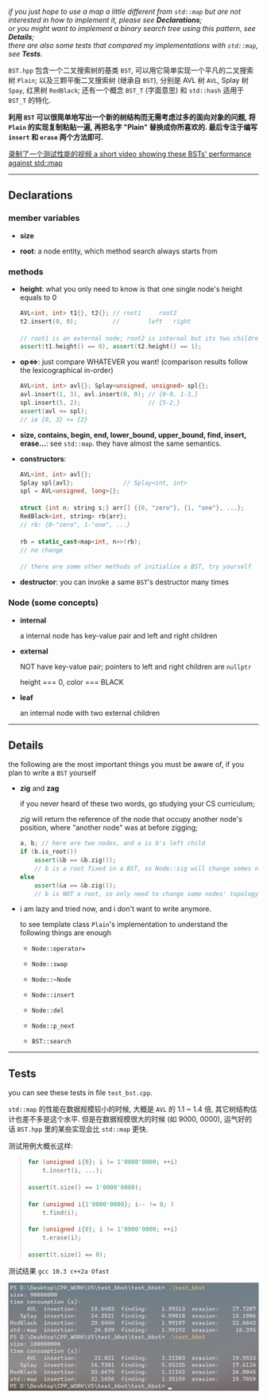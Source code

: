 *if you just hope to use a map a little different from `std::map` but are not interested in how to implement it, please see **Declarations**; <br>or you might want to implement a binary search tree using this pattern, see **Details**; <br>there are also some tests that compared my implementations with `std::map`, see **Tests**.* <br>

`BST.hpp` 包含一个二叉搜索树的基类 `BST`, 可以用它简单实现一个平凡的二叉搜索树 `Plain`; 以及三颗平衡二叉搜索树 (继承自 `BST`), 分别是 AVL 树 `AVL`, Splay 树 `Spay`, 红黑树 `RedBlack`; 还有一个概念 `BST_T` (字面意思) 和 `std::hash` 适用于 `BST_T` 的特化.

**利用 `BST` 可以很简单地写出一个新的树结构而无需考虑过多的面向对象的问题, 将 `Plain` 的实现复制粘贴一遍, 再把名字 "Plain" 替换成你所喜欢的. 最后专注于编写 `insert` 和 `erase` 两个方法即可.** 

[录制了一个测试性能的视频 a short video showing these BSTs' performance against std::map](ttps://www.bilibili.com/video/BV1414y1478k?share_source=copy_web&vd_source=c29cb724994184dc96f5e7824fd84554 "b战视频演示")

________________

## Declarations

### member variables

- **size**

- **root**: a node entity, which method search always starts from

### methods

- **height**: what you only need to know is that one single node's height equals to 0

  ```C++
  AVL<int, int> t1{}, t2{}; // root1     root2
  t2.insert(0, 0);          //        left   right
  
  // root1 is an external node; root2 is internal but its two children are external, ie root2 is a leaf
  assert(t1.height() == 0), assert(t2.height() == 1);
  ```
  
- **op<=>**: just compare WHATEVER you want! (comparison results follow the lexicographical in-order)

  ```C++
  AVL<int, int> avl{}; Splay<unsigned, unsigned> spl{};
  avl.insert(1, 3), avl.insert(0, 0); // {0-0, 1-3,}
  spl.insert(5, 2);                   // {5-2,}
  assert(avl <= spl); 
  // ie {0, 3} <= {2}
  ```

- **size, contains, begin, end, lower_bound, upper_bound, find, insert, erase...**: see `std::map`. they have almost the same semantics.

- **constructors**: 

  ```C++
  AVL<int, int> avl{};
  Splay spl{avl};              // Splay<int, int>
  spl = AVL<unsigned, long>{}; 
  
  struct {int n; string s;} arr[] {{0, "zero"}, {1, "one"}, ...};
  RedBlack<int, string> rb{arr};
  // rb: {0-"zero", 1-"one", ...}
  
  rb = static_cast<map<int, n>>(rb);
  // no change
  
  // there are some other methods of initialize a BST, try yourself
  ```

- **destructor**: you can invoke a same `BST`'s destructor many times

### Node (some concepts)

- **internal**

  a internal node has key-value pair and left and right children

- **external**

  NOT have key-value pair; pointers to left and right children are `nullptr`

  height === 0, color === BLACK

- **leaf**

  an internal node with two external children

____________

## Details

the following are the most important things you must be aware of, if you plan to write a `BST` yourself

- **zig** and **zag**

  if you never heard of these two words, go studying your CS curriculum;

  *zig* will return the reference of the node that occupy another node's position, where "another node" was at before zigging;

  ```C++
  a, b; // here are two nodes, and a is b's left child
  if (b.is_root()) 
      assert(&b == &b.zig());
      // b is a root fixed in a BST, so Node::zig will change somes nodes' topology and values
  else
      assert(&a == &b.zig());
      // b is NOT a root, so only need to change some nodes' topology, ie pointers
  ```

- i am lazy and tried now, and i don't want to write anymore.

  to see template class `Plain`'s implementation to understand the following things are enough
  
  - `Node::operator=`
  
  - `Node::swap`
  
  - `Node::~Node`
  
  - `Node::insert`
  
  - `Node::del`
  
  - `Node::p_next`
  
  - `BST::search`
  

________

## Tests

you can see these tests in file `test_bst.cpp`.

`std::map` 的性能在数据规模较小的时候, 大概是 `AVL` 的 1.1 ~ 1.4 倍, 其它树结构估计也差不多是这个水平. 但是在数据规模很大的时候 (如 9000, 0000), 运气好的话 `BST.hpp` 里的某些实现会比 `std::map` 更快.

测试用例大概长这样:

> ```C++
> for (unsigned i{0}; i != 1'0000'0000; ++i)
>     t.insert(i, ...);
> 
> assert(t.size() == 1'0000'0000);
> 
> for (unsigned i{1'0000'0000}; i-- != 0; )
>     t.find(i);
>
> for (unsigned i{0}; i != 1'0000'0000; ++i)
>     t.erase(i);
> 
> assert(t.size() == 0);
> ```

测试结果 `gcc 10.3 c++2a Ofast`

![标准库, 你太让我失望啦~ 🤡](https://github.com/Shynur/Binary-Search-Tree/blob/main/.README/test_result.JPG?raw=true)
